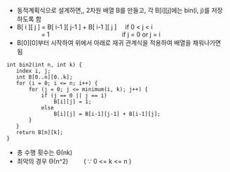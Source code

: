 * 동적계획식으로 설계하면,, 2차원 배열 B를 만들고, 각 B[i][j]에는 bin(i, j)를 저장하도록 함
* B[ i ][ j ] = B[ i-1 ][ j-1 ] + B[ i-1 ][ j ]  &nbsp; &nbsp; if 0 < j < i <br>
 &nbsp; &nbsp; &nbsp; &nbsp; &nbsp; &nbsp; &nbsp; = 1 &nbsp; &nbsp;  &nbsp; &nbsp; &nbsp; &nbsp; &nbsp; &nbsp; &nbsp; &nbsp; &nbsp; &nbsp; &nbsp; &nbsp; &nbsp; &nbsp; &nbsp; &nbsp; &nbsp; &nbsp; &nbsp;if j = 0 or j = i
 * B[0][0]부터 시작하여 위에서 아래로 재귀 관계식을 적용하여 배열을 채워나가면 됨

 ```
 int bin2(int n, int k) {
    index i, j;
    int B[0..n][0..k];
    for (i = 0; i <= n; i++) {
        for (j = 0; j <= minimum(i, k); j++) {
            if (j == 0 || j == i)
                B[i][j] = 1;
            else
                B[i][j] = B[i-1][j-1] + B[i-1][j];
        }
    }
    return B[n][k];
 }
 ```
 * 총 수행 횟수는 Θ(nk)
 * 최악의 경우  Θ(n^2) &nbsp; &nbsp; &nbsp; &nbsp; ( ∵ 0 <= k <= n )